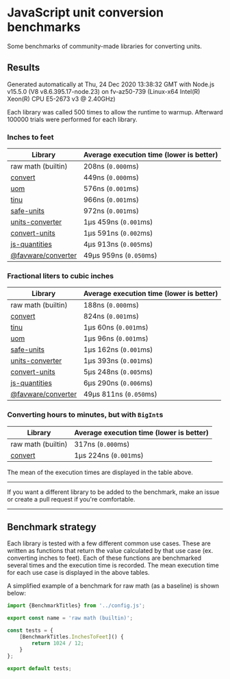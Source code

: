 # JavaScript unit conversion benchmarks

Some benchmarks of community-made libraries for converting units.

## Results

<!-- beginblock(results) -->

Generated automatically at Thu, 24 Dec 2020 13:38:32 GMT with Node.js v15.5.0 (V8 v8.6.395.17-node.23) on fv-az50-739 (Linux-x64 Intel(R) Xeon(R) CPU E5-2673 v3 @ 2.40GHz)

Each library was called 500 times to allow the runtime to warmup.
Afterward 100000 trials were performed for each library.

### Inches to feet

| Library                                                            | Average execution time (lower is better) |
| ------------------------------------------------------------------ | ---------------------------------------- |
| raw math (builtin)                                                 | 208ns (`0.000`ms)                        |
| [convert](https://npmjs.com/package/convert)                       | 449ns (`0.000`ms)                        |
| [uom](https://npmjs.com/package/uom)                               | 576ns (`0.001`ms)                        |
| [tinu](https://npmjs.com/package/tinu)                             | 966ns (`0.001`ms)                        |
| [safe-units](https://npmjs.com/package/safe-units)                 | 972ns (`0.001`ms)                        |
| [units-converter](https://npmjs.com/package/units-converter)       | 1µs 459ns (`0.001`ms)                    |
| [convert-units](https://npmjs.com/package/convert-units)           | 1µs 591ns (`0.002`ms)                    |
| [js-quantities](https://npmjs.com/package/js-quantities)           | 4µs 913ns (`0.005`ms)                    |
| [@favware/converter](https://npmjs.com/package/@favware/converter) | 49µs 959ns (`0.050`ms)                   |

### Fractional liters to cubic inches

| Library                                                            | Average execution time (lower is better) |
| ------------------------------------------------------------------ | ---------------------------------------- |
| raw math (builtin)                                                 | 188ns (`0.000`ms)                        |
| [convert](https://npmjs.com/package/convert)                       | 824ns (`0.001`ms)                        |
| [tinu](https://npmjs.com/package/tinu)                             | 1µs 60ns (`0.001`ms)                     |
| [uom](https://npmjs.com/package/uom)                               | 1µs 96ns (`0.001`ms)                     |
| [safe-units](https://npmjs.com/package/safe-units)                 | 1µs 162ns (`0.001`ms)                    |
| [units-converter](https://npmjs.com/package/units-converter)       | 1µs 393ns (`0.001`ms)                    |
| [convert-units](https://npmjs.com/package/convert-units)           | 5µs 248ns (`0.005`ms)                    |
| [js-quantities](https://npmjs.com/package/js-quantities)           | 6µs 290ns (`0.006`ms)                    |
| [@favware/converter](https://npmjs.com/package/@favware/converter) | 49µs 811ns (`0.050`ms)                   |

### Converting hours to minutes, but with `BigInt`s

| Library                                      | Average execution time (lower is better) |
| -------------------------------------------- | ---------------------------------------- |
| raw math (builtin)                           | 317ns (`0.000`ms)                        |
| [convert](https://npmjs.com/package/convert) | 1µs 224ns (`0.001`ms)                    |

<!-- endblock(results) -->

The mean of the execution times are displayed in the table above.

---

If you want a different library to be added to the benchmark, make an issue or create a pull request if you're comfortable.

---

## Benchmark strategy

Each library is tested with a few different common use cases.
These are written as functions that return the value calculated by that use case (ex. converting inches to feet).
Each of these functions are benchmarked several times and the execution time is recorded.
The mean execution time for each use case is displayed in the above tables.

A simplified example of a benchmark for raw math (as a baseline) is shown below:

```js
import {BenchmarkTitles} from '../config.js';

export const name = 'raw math (builtin)';

const tests = {
	[BenchmarkTitles.InchesToFeet]() {
		return 1024 / 12;
	}
};

export default tests;
```
